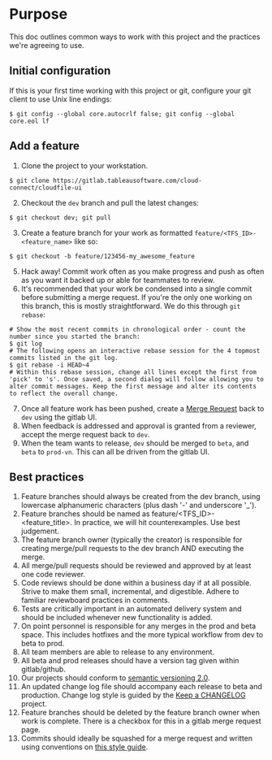 # Purpose
This doc outlines common ways to work with this project and the practices we're agreeing to use.

## Initial configuration
If this is your first time working with this project or git, configure your git client to use Unix line endings:
```
$ git config --global core.autocrlf false; git config --global core.eol lf
```

## Add a feature
1. Clone the project to your workstation.
```
$ git clone https://gitlab.tableausoftware.com/cloud-connect/cloudfile-ui
```

2. Checkout the `dev` branch and pull the latest changes:
```
$ git checkout dev; git pull
```

3. Create a feature branch for your work as formatted `feature/<TFS_ID>-<feature_name>` like so:
```
$ git checkout -b feature/123456-my_awesome_feature
```

5. Hack away! Commit work often as you make progress and push as often as you want it backed up or able for teammates to review.
6. It's recommended that your work be condensed into a single commit before submitting a merge request. If you're the only one working on this branch, this is mostly straightforward. We do this through `git rebase`:
```
# Show the most recent commits in chronological order - count the number since you started the branch:
$ git log
# The following opens an interactive rebase session for the 4 topmost commits listed in the git log.
$ git rebase -i HEAD~4
# Within this rebase session, change all lines except the first from 'pick' to 's'. Once saved, a second dialog will follow allowing you to alter commit messages. Keep the first message and alter its contents to reflect the overall change.
```

7. Once all feature work has been pushed, create a [Merge Request](https://gitlab.tableausoftware.com/cloud-connect/cloudfile-ui/merge_requests/new) back to `dev` using the gitlab UI.
8. When feedback is addressed and approval is granted from a reviewer, accept the merge request  back to `dev`.
9. When the team wants to release, `dev` should be merged to `beta`, and `beta` to `prod-vn`. This can all be driven from the gitlab UI.

## Best practices
1. Feature branches should always be created from the dev branch, using lowercase alphanumeric characters (plus dash '-' and underscore '_').
2. Feature branches should be named as feature/<TFS_ID>-<feature_title>. In practice, we will hit counterexamples. Use best judgement.
3. The feature branch owner (typically the creator) is responsible for creating merge/pull requests to the dev branch AND executing the merge.
4. All merge/pull requests should be reviewed and approved by at least one code reviewer.
5. Code reviews should be done within a business day if at all possible. Strive to make them small, incremental, and digestible. Adhere to familiar reviewboard practices in comments.
6. Tests are critically important in an automated delivery system and should be included whenever new functionality is added.
7. On point personnel is responsible for any merges in the prod and beta space. This includes hotfixes and the more typical workflow from dev to beta to prod.
8. All team members are able to release to any environment.
9. All beta and prod releases should have a version tag given within gitlab/github.
10. Our projects should conform to [semantic versioning 2.0](http://semver.org/spec/v2.0.0.html).
11. An updated change log file should accompany each release to beta and production. Change log style is guided by the [Keep a CHANGELOG](http://keepachangelog.com/en/0.3.0/) project.
12. Feature branches should be deleted by the feature branch owner when work is complete. There is a checkbox for this in a gitlab merge request page.
13. Commits should ideally be squashed for a merge request and written using conventions on [this style guide](https://chris.beams.io/posts/git-commit/).
